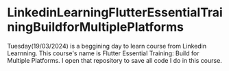 # LinkedinLearningFlutterEssentialTrainingBuildforMultiplePlatforms
Tuesday(19/03/2024) is a beggining day to learn course from Linkedin Learnning. This course's name is Flutter Essential Training: Build for Multiple Platforms. I open that repository to save all code I do in this course.
